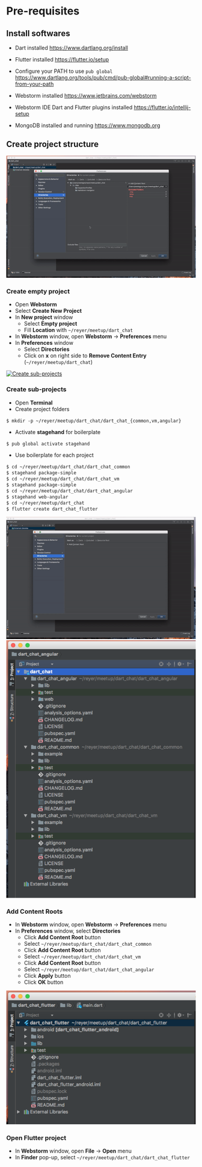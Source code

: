 # Pre-requisites

## Install softwares
- Dart installed
https://www.dartlang.org/install

- Flutter installed
https://flutter.io/setup

- Configure your PATH to use ```pub global```
https://www.dartlang.org/tools/pub/cmd/pub-global#running-a-script-from-your-path

- Webstorm installed
https://www.jetbrains.com/webstorm

- Webstorm IDE Dart and Flutter plugins installed
https://flutter.io/intellij-setup

- MongoDB installed and running
https://www.mongodb.org

## Create project structure

![Create empty project](dart_chat-101.gif)

### Create empty project
- Open **Webstorm**
- Select **Create New Project**
- In **New project** window
  - Select **Empty project**
  - Fill **Location** with ```~/reyer/meetup/dart_chat```
- In **Webstorm** window, open **Webstorm** -> **Preferences** menu
- In **Preferences** window
  - Select **Directories**
  - Click on **x** on right side to **Remove Content Entry** (```~/reyer/meetup/dart_chat```)

[![Create sub-projects](https://asciinema.org/a/utG21QtVPXCOV07bohywY6b5A.png)](https://asciinema.org/a/utG21QtVPXCOV07bohywY6b5A)

### Create sub-projects
- Open **Terminal**
- Create project folders
```
$ mkdir -p ~/reyer/meetup/dart_chat/dart_chat_{common,vm,angular}
```
- Activate **stagehand** for boilerplate
```
$ pub global activate stagehand
```
- Use boilerplate for each project
```
$ cd ~/reyer/meetup/dart_chat/dart_chat_common
$ stagehand package-simple
$ cd ~/reyer/meetup/dart_chat/dart_chat_vm
$ stagehand package-simple
$ cd ~/reyer/meetup/dart_chat/dart_chat_angular
$ stagehand web-angular
$ cd ~/reyer/meetup/dart_chat
$ flutter create dart_chat_flutter
```

![Add Content Roots](dart_chat-103.gif)
![Add Content Roots - Final](dart_chat-104.png)

### Add Content Roots
- In **Webstorm** window, open **Webstorm** -> **Preferences** menu
- In **Preferences** window, select **Directories**
  - Click **Add Content Root** button
  - Select ```~/reyer/meetup/dart_chat/dart_chat_common```
  - Click **Add Content Root** button
  - Select ```~/reyer/meetup/dart_chat/dart_chat_vm```
  - Click **Add Content Root** button
  - Select ```~/reyer/meetup/dart_chat/dart_chat_angular```
  - Click **Apply** button
  - Click **OK** button

![Flutter project](dart_chat-105.png)

### Open Flutter project
- In **Webstorm** window, open **File** -> **Open** menu
- In **Finder** pop-up, select ```~/reyer/meetup/dart_chat/dart_chat_flutter```
